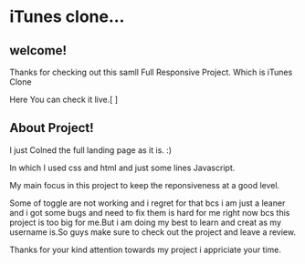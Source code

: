 # iTunes clone...

## welcome!

Thanks for checking out this samll Full Responsive Project. Which is iTunes Clone

Here You can check it live.[  ]

## About Project!

I just Colned the full landing page as it is. :)

In which I used css and html and just some lines Javascript. 

My main focus in this project to keep the reponsiveness at a good level.

Some of toggle are not working and i regret for that bcs i am just a leaner and i got some bugs
and need to fix them is hard for me right now bcs this project is too big for me.But i am doing my best
to learn and creat as my username is.So guys make sure to check out the project and leave a review.

Thanks for your kind attention towards my project i appriciate your time.